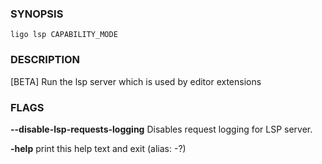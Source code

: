 
### SYNOPSIS
```
ligo lsp CAPABILITY_MODE
```

### DESCRIPTION
[BETA] Run the lsp server which is used by editor extensions

### FLAGS
**--disable-lsp-requests-logging**
Disables request logging for LSP server.

**-help**
print this help text and exit (alias: -?)


